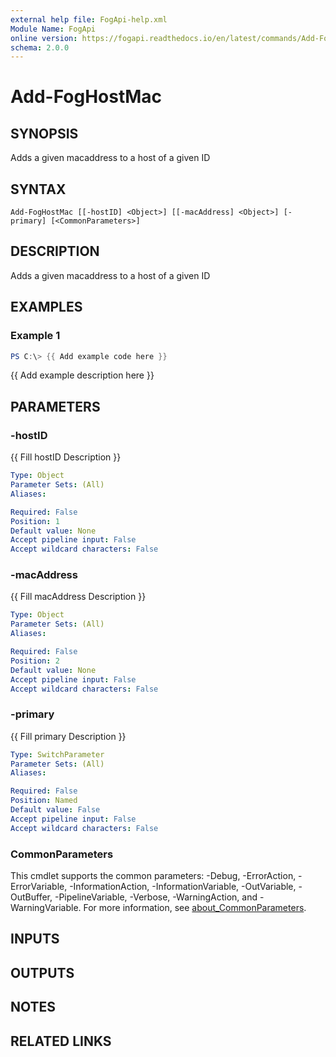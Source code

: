 ```yaml
---
external help file: FogApi-help.xml
Module Name: FogApi
online version: https://fogapi.readthedocs.io/en/latest/commands/Add-FogHostMac
schema: 2.0.0
---
```


# Add-FogHostMac

## SYNOPSIS
Adds a given macaddress to a host of a given ID

## SYNTAX

```
Add-FogHostMac [[-hostID] <Object>] [[-macAddress] <Object>] [-primary] [<CommonParameters>]
```

## DESCRIPTION
Adds a given macaddress to a host of a given ID

## EXAMPLES

### Example 1
```powershell
PS C:\> {{ Add example code here }}
```

{{ Add example description here }}

## PARAMETERS

### -hostID
{{ Fill hostID Description }}

```yaml
Type: Object
Parameter Sets: (All)
Aliases:

Required: False
Position: 1
Default value: None
Accept pipeline input: False
Accept wildcard characters: False
```

### -macAddress
{{ Fill macAddress Description }}

```yaml
Type: Object
Parameter Sets: (All)
Aliases:

Required: False
Position: 2
Default value: None
Accept pipeline input: False
Accept wildcard characters: False
```

### -primary
{{ Fill primary Description }}

```yaml
Type: SwitchParameter
Parameter Sets: (All)
Aliases:

Required: False
Position: Named
Default value: False
Accept pipeline input: False
Accept wildcard characters: False
```

### CommonParameters
This cmdlet supports the common parameters: -Debug, -ErrorAction, -ErrorVariable, -InformationAction, -InformationVariable, -OutVariable, -OutBuffer, -PipelineVariable, -Verbose, -WarningAction, and -WarningVariable. For more information, see [about_CommonParameters](http://go.microsoft.com/fwlink/?LinkID=113216).

## INPUTS

## OUTPUTS

## NOTES

## RELATED LINKS
